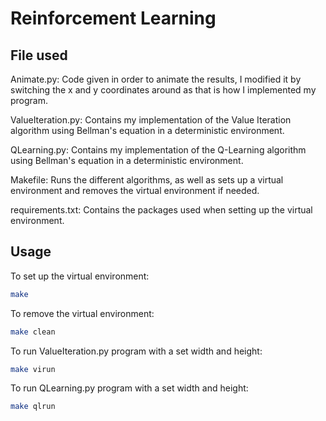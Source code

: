 # Reinforcement Learning

## File used
Animate.py: Code given in order to animate the results, I modified it by switching the x and y coordinates around as that is how I implemented my program.

ValueIteration.py: Contains my implementation of the Value Iteration algorithm using Bellman's equation in a deterministic environment.

QLearning.py: Contains my implementation of the Q-Learning algorithm using Bellman's equation in a deterministic environment.

Makefile: Runs the different algorithms, as well as sets up a virtual environment and removes the virtual environment if needed.

requirements.txt: Contains the packages used when setting up the virtual environment.

## Usage
To set up the virtual environment:
```bash
make
```

To remove the virtual environment:
```bash
make clean
```

To run ValueIteration.py program with a set width and height:
```bash
make virun
```

To run QLearning.py program with a set width and height:
```bash
make qlrun
```
